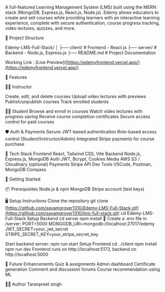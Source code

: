 A full-featured Learning Management System (LMS) built using the MERN stack (MongoDB, Express.js, React.js, Node.js). Edemy allows educators to create and sell courses while providing learners with an interactive learning experience, complete with secure authentication, course progress tracking, video lectures, quizzes, and more.

📁 Project Structure

Edemy-LMS-Full-Stack/
│
├── client/    # Frontend - React.js
├── server/    # Backend - Node.js, Express.js
├── README.md  # Project Documentation


Working Link : [Live Preview]([https://edemyfrontend.vercel.app/](https://edemyfrontend.vercel.app/)

🧩 Features

👨‍🏫 Instructor

Create, edit, and delete courses
Upload video lectures with previews
Publish/unpublish courses
Track enrolled students


🧑‍🎓 Student
Browse and enroll in courses
Watch video lectures with progress saving
Receive course completion certificates
Secure access control for paid courses


🛡️ Auth & Payments
Secure JWT-based authentication
Role-based access control (Student/Instructor/Admin)
Integrated Stripe payments for course purchase


🧰 Tech Stack
Frontend	React, Tailwind CSS, Vite
Backend	Node.js, Express.js, MongoDB
Auth	JWT, Bcrypt, Cookies
Media	AWS S3 / Cloudinary (optional)
Payments	Stripe API
Dev Tools	VSCode, Postman, MongoDB Compass


🚀 Getting Started

📦 Prerequisites
Node.js & npm
MongoDB
Stripe account (test keys)


🖥️ Setup Instructions
Clone the repository
git clone [https://github.com/sayamgrover1310/Edemy-LMS-Full-Stack.git](https://github.com/sayamgrover1310/lms-full-stack.git)
cd Edemy-LMS-Full-Stack
Setup Backend
cd server
npm install
🔑 Create a .env file in /server:
PORT=5000
MONGODB_URI=mongodb://localhost:27017/edemy
JWT_SECRET=your_jwt_secret
STRIPE_SECRET_KEY=your_stripe_secret_key


Start backend server:
npm run start
Setup Frontend
cd ../client
npm install
npm run dev
Frontend runs on http://localhost:5173, backend on http://localhost:5000


🧪 Future Enhancements
Quiz & assignments
Admin dashboard
Certificate generation
Comment and discussion forums
Course recommendation using ML


🧑‍💻 Author
Taranpreet singh

